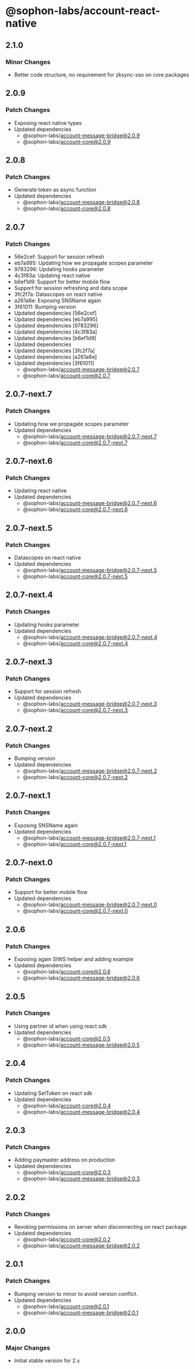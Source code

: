 # @sophon-labs/account-react-native

## 2.1.0

### Minor Changes

- Better code structure, no requirement for zksync-sso on core packages

## 2.0.9

### Patch Changes

- Exposing react native types
- Updated dependencies
  - @sophon-labs/account-message-bridge@2.0.9
  - @sophon-labs/account-core@2.0.9

## 2.0.8

### Patch Changes

- Generate token as async function
- Updated dependencies
  - @sophon-labs/account-message-bridge@2.0.8
  - @sophon-labs/account-core@2.0.8

## 2.0.7

### Patch Changes

- 56e2cef: Support for session refresh
- eb7a995: Updating how we propagate scopes parameter
- 9783296: Updating hooks parameter
- 4c3f83a: Updating react native
- b6ef1d9: Support for better mobile flow
- Support for session refreshing and data scope
- 3fc2f7a: Datascopes on react native
- a261a6e: Exposing SNSName again
- 3f61011: Bumping version
- Updated dependencies [56e2cef]
- Updated dependencies [eb7a995]
- Updated dependencies [9783296]
- Updated dependencies [4c3f83a]
- Updated dependencies [b6ef1d9]
- Updated dependencies
- Updated dependencies [3fc2f7a]
- Updated dependencies [a261a6e]
- Updated dependencies [3f61011]
  - @sophon-labs/account-message-bridge@2.0.7
  - @sophon-labs/account-core@2.0.7

## 2.0.7-next.7

### Patch Changes

- Updating how we propagate scopes parameter
- Updated dependencies
  - @sophon-labs/account-message-bridge@2.0.7-next.7
  - @sophon-labs/account-core@2.0.7-next.7

## 2.0.7-next.6

### Patch Changes

- Updating react native
- Updated dependencies
  - @sophon-labs/account-message-bridge@2.0.7-next.6
  - @sophon-labs/account-core@2.0.7-next.6

## 2.0.7-next.5

### Patch Changes

- Datascopes on react native
- Updated dependencies
  - @sophon-labs/account-message-bridge@2.0.7-next.5
  - @sophon-labs/account-core@2.0.7-next.5

## 2.0.7-next.4

### Patch Changes

- Updating hooks parameter
- Updated dependencies
  - @sophon-labs/account-message-bridge@2.0.7-next.4
  - @sophon-labs/account-core@2.0.7-next.4

## 2.0.7-next.3

### Patch Changes

- Support for session refresh
- Updated dependencies
  - @sophon-labs/account-message-bridge@2.0.7-next.3
  - @sophon-labs/account-core@2.0.7-next.3

## 2.0.7-next.2

### Patch Changes

- Bumping version
- Updated dependencies
  - @sophon-labs/account-message-bridge@2.0.7-next.2
  - @sophon-labs/account-core@2.0.7-next.2

## 2.0.7-next.1

### Patch Changes

- Exposing SNSName again
- Updated dependencies
  - @sophon-labs/account-message-bridge@2.0.7-next.1
  - @sophon-labs/account-core@2.0.7-next.1

## 2.0.7-next.0

### Patch Changes

- Support for better mobile flow
- Updated dependencies
  - @sophon-labs/account-message-bridge@2.0.7-next.0
  - @sophon-labs/account-core@2.0.7-next.0

## 2.0.6

### Patch Changes

- Exposing again SIWS helper and adding example
- Updated dependencies
  - @sophon-labs/account-core@2.0.6
  - @sophon-labs/account-message-bridge@2.0.6

## 2.0.5

### Patch Changes

- Using partner id when using react sdk
- Updated dependencies
  - @sophon-labs/account-core@2.0.5
  - @sophon-labs/account-message-bridge@2.0.5

## 2.0.4

### Patch Changes

- Updating SetToken on react sdk
- Updated dependencies
  - @sophon-labs/account-core@2.0.4
  - @sophon-labs/account-message-bridge@2.0.4

## 2.0.3

### Patch Changes

- Adding paymaster address on production
- Updated dependencies
  - @sophon-labs/account-core@2.0.3
  - @sophon-labs/account-message-bridge@2.0.3

## 2.0.2

### Patch Changes

- Revoking permissions on server when disconnecting on react package
- Updated dependencies
  - @sophon-labs/account-core@2.0.2
  - @sophon-labs/account-message-bridge@2.0.2

## 2.0.1

### Patch Changes

- Bumping version to minor to avoid version conflict.
- Updated dependencies
  - @sophon-labs/account-core@2.0.1
  - @sophon-labs/account-message-bridge@2.0.1

## 2.0.0

### Major Changes

- Initial stable version for 2.x
